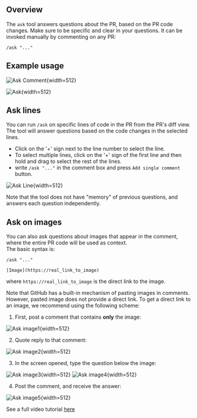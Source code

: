 ## Overview

The `ask` tool answers questions about the PR, based on the PR code changes. Make sure to be specific and clear in your questions.
It can be invoked manually by commenting on any PR:
```
/ask "..."
```

## Example usage

![Ask Comment](https://khulnasoft.com/images/pr_action/ask_comment.png){width=512}

![Ask](https://khulnasoft.com/images/pr_action/ask.png){width=512}

## Ask lines

You can run `/ask` on specific lines of code in the PR from the PR's diff view. The tool will answer questions based on the code changes in the selected lines.
- Click on the '+' sign next to the line number to select the line.
- To select multiple lines, click on the '+' sign of the first line and then hold and drag to select the rest of the lines. 
- write `/ask "..."` in the comment box and press `Add single comment` button.

![Ask Line](https://khulnasoft.com/images/pr_action/Ask_line.png){width=512}

Note that the tool does not have "memory" of previous questions, and answers each question independently.

## Ask on images

You can also ask questions about images that appear in the comment, where the entire PR code will be used as context.
<br>
The basic syntax is:
```
/ask "..."

[Image](https://real_link_to_image)
```
where `https://real_link_to_image` is the direct link to the image.

Note that GitHub has a built-in mechanism of pasting images in comments. However, pasted image does not provide a direct link.
To get a direct link to an image, we recommend using the following scheme:

1) First, post a comment that contains **only** the image:

![Ask image1](https://khulnasoft.com/images/pr_action/ask_images1.png){width=512}

2) Quote reply to that comment:

![Ask image2](https://khulnasoft.com/images/pr_action/ask_images2.png){width=512}

3) In the screen opened, type the question below the image:

![Ask image3](https://khulnasoft.com/images/pr_action/ask_images3.png){width=512}
![Ask image4](https://khulnasoft.com/images/pr_action/ask_images4.png){width=512}

4) Post the comment, and receive the answer:

![Ask image5](https://khulnasoft.com/images/pr_action/ask_images5.png){width=512}


See a full video tutorial [here](https://khulnasoft.com/images/pr_action/ask_image_video.mov)